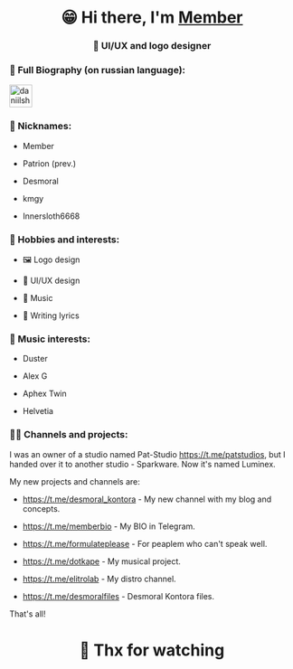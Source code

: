 <h1 align="center">😁 Hi there, I'm <a href="https://t.me/desmoral_kontora" target="_blank">Member</a> </h1>
<h3 align="center">🎨 UI/UX and logo designer</h3>

### 📄 Full Biography (on russian language):
<p align="left">
<a href="https://t.me/memberbio" target="blank"><img align="center" src="https://raw.githubusercontent.com/daniilshat/daniilshat/2d7eafe5250314b3d422c86b35de062e0f1f5178/icons/Telegram.svg" alt="daniilshat" height="40" width="40" /></a>

  
### 📜 Nicknames:

- Member
  
- Patrion (prev.) 
  
- Desmoral

- kmgy

- Innersloth6668
  
  
### 🏓 Hobbies and interests:

- 🖼️ Logo design
  
- 🎨 UI/UX design
  
- 🎵 Music
  
- 📑 Writing lyrics
  
  
### 🎹 Music interests:

- Duster
  
- Alex G
  
- Aphex Twin
  
- Helvetia
  
### 👨‍🏫 Channels and projects:

I was an owner of a studio named Pat-Studio https://t.me/patstudios, but I handed over it to another studio - Sparkware. Now it's named Luminex.
  
My new projects and channels are:
  
- https://t.me/desmoral_kontora - My new channel with my blog and concepts.
  
- https://t.me/memberbio - My BIO in Telegram.

- https://t.me/formulateplease - For peaplem who can't speak well.

- https://t.me/dotkape - My musical project.

- https://t.me/elitrolab - My distro channel.

- https://t.me/desmoralfiles - Desmoral Kontora files.

That's all!
  
<h1 align="center">🙏 Thx for watching</h1>
